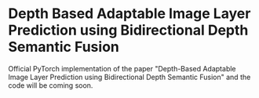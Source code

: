# Depth Based Adaptable Image Layer Prediction using Bidirectional Depth Semantic Fusion
Official PyTorch implementation of the paper "Depth-Based Adaptable Image Layer Prediction using Bidirectional Depth Semantic Fusion" and the code will be coming soon.
